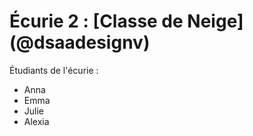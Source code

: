 # Écurie 2 : [Classe de Neige] (@dsaadesignv)

Étudiants de l'écurie : 

- Anna	
- Emma
- Julie
- Alexia
